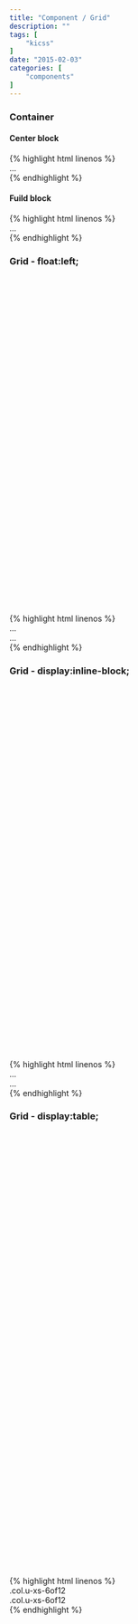 ```yaml
---
title: "Component / Grid"
description: ""
tags: [
    "kicss"
]
date: "2015-02-03"
categories: [
    "components"
]
---
```


<div class="l-section">
<h3>Container</h3>
<h4>Center block</h4>
{% highlight html linenos %}
<div class="container">...</div>
{% endhighlight %}
</div><!-- /.l-section -->


<div class="l-section">
<h4>Fuild block</h4>
{% highlight html linenos %}
<div class="container-full">...</div>
{% endhighlight %}
</div><!-- /.l-section -->


<div class="l-section">
<h3>Grid - float:left;</h3>
<div class="demo demo-grid">
  <div class="row-float container-full">
    <div class="col u-xs-12of12 u-sm-3of12 u-md-1of12">&nbsp;</div>
    <div class="col u-xs-12of12 u-sm-3of12 u-md-1of12">&nbsp;</div>
    <div class="col u-xs-12of12 u-sm-3of12 u-md-1of12">&nbsp;</div>
    <div class="col u-xs-12of12 u-sm-3of12 u-md-1of12">&nbsp;</div>
    <div class="col u-xs-12of12 u-sm-3of12 u-md-1of12">&nbsp;</div>
    <div class="col u-xs-12of12 u-sm-3of12 u-md-1of12"style="height:80px;">&nbsp;</div>
    <div class="col u-xs-12of12 u-sm-3of12 u-md-1of12">&nbsp;</div>
    <div class="col u-xs-12of12 u-sm-3of12 u-md-1of12">&nbsp;</div>
    <div class="col u-xs-12of12 u-sm-3of12 u-md-1of12">&nbsp;</div>
    <div class="col u-xs-12of12 u-sm-3of12 u-md-1of12">&nbsp;</div>
    <div class="col u-xs-12of12 u-sm-3of12 u-md-1of12">&nbsp;</div>
    <div class="col u-xs-12of12 u-sm-3of12 u-md-1of12">&nbsp;</div>
    <div class="col u-xs-12of12 u-sm-3of12 u-md-1of12"style="height:80px;">&nbsp;</div>
    <div class="col u-xs-12of12 u-sm-3of12 u-md-1of12">&nbsp;</div>
    <div class="col u-xs-12of12 u-sm-3of12 u-md-1of12">&nbsp;</div>
    <div class="col u-xs-12of12 u-sm-3of12 u-md-1of12">&nbsp;</div>
    <div class="col u-xs-12of12 u-sm-3of12 u-md-1of12">&nbsp;</div>
    <div class="col u-xs-12of12 u-sm-3of12 u-md-1of12">&nbsp;</div>
    <div class="col u-xs-12of12 u-sm-3of12 u-md-1of12">&nbsp;</div>
    <div class="col u-xs-12of12 u-sm-3of12 u-md-1of12"style="height:80px;">&nbsp;</div>
    <div class="col u-xs-12of12 u-sm-3of12 u-md-1of12">&nbsp;</div>
    <div class="col u-xs-12of12 u-sm-3of12 u-md-1of12">&nbsp;</div>
    <div class="col u-xs-12of12 u-sm-3of12 u-md-1of12">&nbsp;</div>
    <div class="col u-xs-12of12 u-sm-3of12 u-md-1of12">&nbsp;</div>
  </div>
</div><!-- /.demo -->
{% highlight html linenos %}
<div class="row-float">
  <div class="col u-xs-12of12 u-sm-3of12 u-md-1of12">...</div>
  <div class="col u-xs-12of12 u-sm-3of12 u-md-1of12">...</div>
</div>
{% endhighlight %}
</div><!-- /.l-section -->


<div class="l-section">
<h3>Grid - display:inline-block;</h3>
<div class="demo demo-grid">
  <div class="row-inline-block container-full">
    <div class="col u-xs-12of12 u-sm-3of12 u-md-1of12" style="height:80px;">&nbsp;</div>
    <div class="col u-xs-12of12 u-sm-3of12 u-md-1of12">&nbsp;</div>
    <div class="col u-xs-12of12 u-sm-3of12 u-md-1of12">&nbsp;</div>
    <div class="col u-xs-12of12 u-sm-3of12 u-md-1of12">&nbsp;</div>
    <div class="col u-xs-12of12 u-sm-3of12 u-md-1of12">&nbsp;</div>
    <div class="col u-xs-12of12 u-sm-3of12 u-md-1of12">&nbsp;</div>
    <div class="col u-xs-12of12 u-sm-3of12 u-md-1of12">&nbsp;</div>
    <div class="col u-xs-12of12 u-sm-3of12 u-md-1of12"style="height:80px;">&nbsp;</div>
    <div class="col u-xs-12of12 u-sm-3of12 u-md-1of12">&nbsp;</div>
    <div class="col u-xs-12of12 u-sm-3of12 u-md-1of12">&nbsp;</div>
    <div class="col u-xs-12of12 u-sm-3of12 u-md-1of12">&nbsp;</div>
    <div class="col u-xs-12of12 u-sm-3of12 u-md-1of12">&nbsp;</div>
    <div class="col u-xs-12of12 u-sm-3of12 u-md-1of12" style="height:80px;">&nbsp;</div>
    <div class="col u-xs-12of12 u-sm-3of12 u-md-1of12">&nbsp;</div>
    <div class="col u-xs-12of12 u-sm-3of12 u-md-1of12">&nbsp;</div>
    <div class="col u-xs-12of12 u-sm-3of12 u-md-1of12">&nbsp;</div>
    <div class="col u-xs-12of12 u-sm-3of12 u-md-1of12">&nbsp;</div>
    <div class="col u-xs-12of12 u-sm-3of12 u-md-1of12">&nbsp;</div>
    <div class="col u-xs-12of12 u-sm-3of12 u-md-1of12">&nbsp;</div>
    <div class="col u-xs-12of12 u-sm-3of12 u-md-1of12">&nbsp;</div>
    <div class="col u-xs-12of12 u-sm-3of12 u-md-1of12"style="height:80px;">&nbsp;</div>
    <div class="col u-xs-12of12 u-sm-3of12 u-md-1of12">&nbsp;</div>
    <div class="col u-xs-12of12 u-sm-3of12 u-md-1of12">&nbsp;</div>
    <div class="col u-xs-12of12 u-sm-3of12 u-md-1of12">&nbsp;</div>
  </div>
</div><!-- /.demo -->
{% highlight html linenos %}
<div class="row-inline-block">
  <div class="col u-xs-12of12 u-sm-3of12 u-md-1of12">...</div>
  <div class="col u-xs-12of12 u-sm-3of12 u-md-1of12">...</div>
</div>
{% endhighlight %}
</div><!-- /.l-section -->


<div class="l-section">
<h3>Grid - display:table;</h3>
<div class="demo demo-grid">
  <div class="row-table container-full">
    <div class="col u-xs-12of12 u-sm-3of12 u-md-1of12"style="height:80px;">&nbsp;</div>
    <div class="col u-xs-12of12 u-sm-3of12 u-md-1of12">&nbsp;</div>
    <div class="col u-xs-12of12 u-sm-3of12 u-md-1of12">&nbsp;</div>
    <div class="col u-xs-12of12 u-sm-3of12 u-md-1of12">&nbsp;</div>
    <div class="col u-xs-12of12 u-sm-3of12 u-md-1of12">&nbsp;</div>
    <div class="col u-xs-12of12 u-sm-3of12 u-md-1of12"style="height:80px;">&nbsp;</div>
    <div class="col u-xs-12of12 u-sm-3of12 u-md-1of12">&nbsp;</div>
    <div class="col u-xs-12of12 u-sm-3of12 u-md-1of12">&nbsp;</div>
    <div class="col u-xs-12of12 u-sm-3of12 u-md-1of12"style="height:80px;">&nbsp;</div>
    <div class="col u-xs-12of12 u-sm-3of12 u-md-1of12">&nbsp;</div>
    <div class="col u-xs-12of12 u-sm-3of12 u-md-1of12">&nbsp;</div>
    <div class="col u-xs-12of12 u-sm-3of12 u-md-1of12">&nbsp;</div>
  </div>
  <div class="row-table container-full">
    <div class="col u-xs-12of12 u-sm-3of12 u-md-1of12"style="height:80px;">&nbsp;</div>
    <div class="col u-xs-12of12 u-sm-3of12 u-md-1of12">&nbsp;</div>
    <div class="col u-xs-12of12 u-sm-3of12 u-md-1of12">&nbsp;</div>
    <div class="col u-xs-12of12 u-sm-3of12 u-md-1of12">&nbsp;</div>
    <div class="col u-xs-12of12 u-sm-3of12 u-md-1of12">&nbsp;</div>
    <div class="col u-xs-12of12 u-sm-3of12 u-md-1of12"style="height:80px;">&nbsp;</div>
    <div class="col u-xs-12of12 u-sm-3of12 u-md-1of12">&nbsp;</div>
    <div class="col u-xs-12of12 u-sm-3of12 u-md-1of12">&nbsp;</div>
    <div class="col u-xs-12of12 u-sm-3of12 u-md-1of12"style="height:80px;">&nbsp;</div>
    <div class="col u-xs-12of12 u-sm-3of12 u-md-1of12">&nbsp;</div>
    <div class="col u-xs-12of12 u-sm-3of12 u-md-1of12">&nbsp;</div>
    <div class="col u-xs-12of12 u-sm-3of12 u-md-1of12">&nbsp;</div>
  </div>
</div><!-- /.demo -->
{% highlight html linenos %}
<div class="row-table">
  <div class="col u-xs-6of12">.col.u-xs-6of12</div>
  <div class="col u-xs-6of12">.col.u-xs-6of12</div>
</div>
{% endhighlight %}
</div><!-- /.l-section -->

